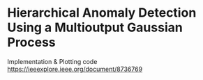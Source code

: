# Hierarchical Anomaly Detection Using a Multioutput Gaussian Process

Implementation & Plotting code 
https://ieeexplore.ieee.org/document/8736769

